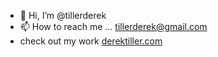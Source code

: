 - 👋 Hi, I’m @tillerderek
- 📫 How to reach me ... tillerderek@gmail.com
- check out my work [derektiller.com](https://derektiller.com)

<!---
tillerderek/tillerderek is a ✨ special ✨ repository because its `README.md` (this file) appears on your GitHub profile.
You can click the Preview link to take a look at your changes.
--->
